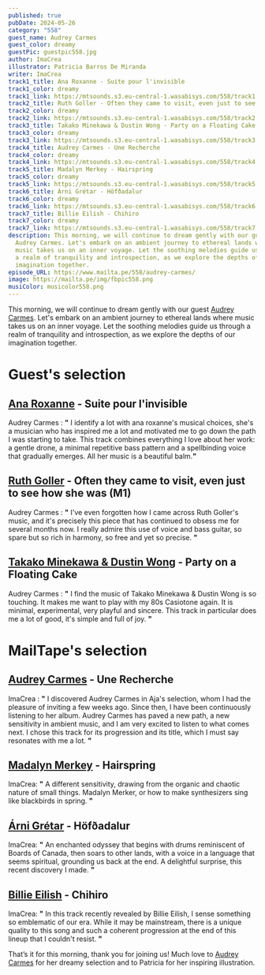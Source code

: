 ```yaml
---
published: true
pubDate: 2024-05-26
category: "558"
guest_name: Audrey Carmes
guest_color: dreamy
guestPic: guestpic558.jpg
author: ImaCrea
illustrator: Patricia Barros De Miranda
writer: ImaCrea
track1_title: Ana Roxanne - Suite pour l'invisible
track1_color: dreamy
track1_link: https://mtsounds.s3.eu-central-1.wasabisys.com/558/track1.mp3
track2_title: Ruth Goller - Often they came to visit, even just to see how she was (M1)
track2_color: dreamy
track2_link: https://mtsounds.s3.eu-central-1.wasabisys.com/558/track2.mp3
track3_title: Takako Minekawa & Dustin Wong - Party on a Floating Cake
track3_color: dreamy
track3_link: https://mtsounds.s3.eu-central-1.wasabisys.com/558/track3.mp3
track4_title: Audrey Carmes - Une Recherche
track4_color: dreamy
track4_link: https://mtsounds.s3.eu-central-1.wasabisys.com/558/track4.mp3
track5_title: Madalyn Merkey - Hairspring
track5_color: dreamy
track5_link: https://mtsounds.s3.eu-central-1.wasabisys.com/558/track5.mp3
track6_title: Árni Grétar - Höfðadalur
track6_color: dreamy
track6_link: https://mtsounds.s3.eu-central-1.wasabisys.com/558/track6.mp3
track7_title: Billie Eilish - Chihiro
track7_color: dreamy
track7_link: https://mtsounds.s3.eu-central-1.wasabisys.com/558/track7.mp3
description: This morning, we will continue to dream gently with our guest
  Audrey Carmes. Let's embark on an ambient journey to ethereal lands where
  music takes us on an inner voyage. Let the soothing melodies guide us through
  a realm of tranquility and introspection, as we explore the depths of our
  imagination together.
episode_URL: https://www.mailta.pe/558/audrey-carmes/
image: https://mailta.pe/img/fbpic558.png
musiColor: musicolor558.png
---
```

This morning, we will continue to dream gently with our guest [Audrey Carmes](https://audreycarmes.bandcamp.com/album/quelque-chose-sest-dissip). Let's embark on an ambient journey to ethereal lands where music takes us on an inner voyage. Let the soothing melodies guide us through a realm of tranquility and introspection, as we explore the depths of our imagination together.

# Guest's selection

## [Ana Roxanne](https://anaroxanne.bandcamp.com/album/because-of-a-flower-2) - Suite pour l'invisible

Audrey Carmes : **"** I identify a lot with ana roxanne's musical choices, she's a musician who has inspired me a lot and motivated me to go down the path I was starting to take. This track combines everything I love about her work: a gentle drone, a minimal repetitive bass pattern and a spellbinding voice that gradually emerges. All her music is a beautiful balm.**"** 

## [Ruth Goller](https://ruthgoller.bandcamp.com/album/skylla) - Often they came to visit, even just to see how she was (M1)

Audrey Carmes : **"** I've even forgotten how I came across Ruth Goller's music, and it's precisely this piece that has continued to obsess me for several months now. I really admire this use of voice and bass guitar, so spare but so rich in harmony, so free and yet so precise. **"** 

## [Takako Minekawa & Dustin Wong](https://dustinwong.bandcamp.com/album/toropical-circle) - Party on a Floating Cake

Audrey Carmes : **"** I find the music of Takako Minekawa & Dustin Wong is so touching. It makes me want to play with my 80s Casiotone again. It is minimal, experimental, very playful and sincere. This track in particular does me a lot of good, it's simple and full of joy. **"** 

# MailTape's selection

## [Audrey Carmes](https://audreycarmes.bandcamp.com/album/quelque-chose-sest-dissip) - Une Recherche

 ImaCrea : **"** I discovered Audrey Carmes in Aja's selection, whom I had the pleasure of inviting a few weeks ago. Since then, I have been continuously listening to her album. Audrey Carmes has paved a new path, a new sensitivity in ambient music, and I am very excited to listen to what comes next. I chose this track for its progression and its title, which I must say resonates with me a lot. **"** 

## [Madalyn Merkey](https://madalynmerkey.bandcamp.com/album/puzzle-music) - Hairspring

 ImaCrea: **"** A different sensitivity, drawing from the organic and chaotic nature of small things. Madalyn Merker, or how to make synthesizers sing like blackbirds in spring. **"** 

## [Árni Grétar](https://moatun7.bandcamp.com/track/h-f-adalur) - Höfðadalur

 ImaCrea: **"** An enchanted odyssey that begins with drums reminiscent of Boards of Canada, then soars to other lands, with a voice in a language that seems spiritual, grounding us back at the end. A delightful surprise, this recent discovery I made. **"** 

## [Billie Eilish](https://store.billieeilish.com/) - Chihiro

 ImaCrea: **"** In this track recently revealed by Billie Eilish, I sense something so emblematic of our era. While it may be mainstream, there is a unique quality to this song and such a coherent progression at the end of this lineup that I couldn't resist. **"** 

That’s it for this morning, thank you for joining us! Much love to [Audrey Carmes](https://audreycarmes.bandcamp.com/album/quelque-chose-sest-dissip) for her dreamy selection and to Patricia for her inspiring illustration.

